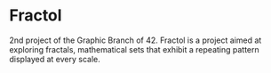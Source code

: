 # Fractol
2nd project of the Graphic Branch of 42. Fractol is a project aimed at exploring fractals, mathematical sets that exhibit a repeating pattern displayed at every scale.
